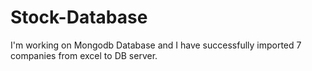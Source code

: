 # Stock-Database
I'm working on Mongodb Database and I have successfully imported 7 companies from excel to DB server.
